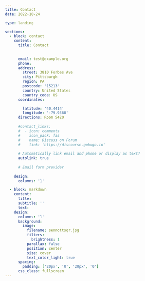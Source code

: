 ```yaml
---
title: Contact
date: 2022-10-24

type: landing

sections:
  - block: contact
    content:
      title: Contact
      
        
      email: test@example.org
      phone: 
      address:
        street: 3810 Forbes Ave
        city: Pittsburgh
        region: PA
        postcode: '15213'
        country: United States
        country_code: US
      coordinates:

        latitude: '40.4414'
        longitude: '-79.9560'
      directions: Room 5420
      
      #contact_links:
      #  - icon: comments
      #    icon_pack: fas
      #    name: Discuss on Forum
      #    link: 'https://discourse.gohugo.io'
    
      # Automatically link email and phone or display as text?
      autolink: true
    
      # Email form provider
      
    design:
      columns: '1'

  - block: markdown
    content:
      title:
      subtitle: ''
      text:
    design:
      columns: '1'
      background:
        image: 
          filename: sennottsqr.jpg
          filters:
            brightness: 1
          parallax: false
          position: center
          size: cover
          text_color_light: true
      spacing:
        padding: ['20px', '0', '20px', '0']
      css_class: fullscreen
---
```

